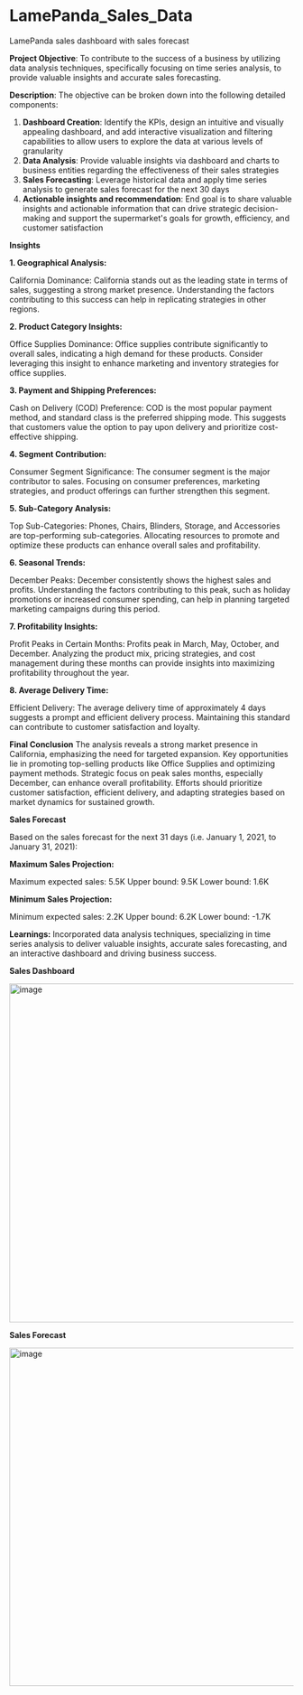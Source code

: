 # LamePanda_Sales_Data
LamePanda sales dashboard with sales forecast

**Project Objective**: To contribute to the success of a business by utilizing data analysis techniques, specifically focusing on time series analysis, to provide valuable insights and accurate sales forecasting.

**Description**:
The objective can be broken down into the following detailed components:
1. **Dashboard Creation**: Identify the KPIs, design an intuitive and visually appealing dashboard, and add interactive visualization and filtering capabilities to allow users to explore the data at various levels of granularity
2. **Data Analysis**: Provide valuable insights via dashboard and charts to business entities regarding the effectiveness of their sales strategies
3. **Sales Forecasting**: Leverage historical data and apply time series analysis to generate sales forecast for the next 30 days
4. **Actionable insights and recommendation**: End goal is to share valuable insights and actionable information that can drive strategic decision-making and support the supermarket's goals for growth, efficiency, and customer satisfaction  

**Insights**						

**1. Geographical Analysis:**

  California Dominance: California stands out as the leading state in terms of sales, suggesting a strong market presence. Understanding the factors contributing to this success can help in replicating strategies in other regions.

**2. Product Category Insights:**

  Office Supplies Dominance: Office supplies contribute significantly to overall sales, indicating a high demand for these products. Consider leveraging this insight to enhance marketing and inventory strategies for office supplies.

**3. Payment and Shipping Preferences:**

  Cash on Delivery (COD) Preference: COD is the most popular payment method, and standard class is the preferred shipping mode. This suggests that customers value the option to pay upon delivery and prioritize cost-effective shipping.

**4. Segment Contribution:**

  Consumer Segment Significance: The consumer segment is the major contributor to sales. Focusing on consumer preferences, marketing strategies, and product offerings can further strengthen this segment.

**5. Sub-Category Analysis:**

  Top Sub-Categories: Phones, Chairs, Blinders, Storage, and Accessories are top-performing sub-categories. Allocating resources to promote and optimize these products can enhance overall sales and profitability.

**6. Seasonal Trends:**

  December Peaks: December consistently shows the highest sales and profits. Understanding the factors contributing to this peak, such as holiday promotions or increased consumer spending, can help in planning targeted marketing campaigns during this period.

**7. Profitability Insights:**

  Profit Peaks in Certain Months: Profits peak in March, May, October, and December. Analyzing the product mix, pricing strategies, and cost management during these months can provide insights into maximizing profitability throughout the year.

**8. Average Delivery Time:**

  Efficient Delivery: The average delivery time of approximately 4 days suggests a prompt and efficient delivery process. Maintaining this standard can contribute to customer satisfaction and loyalty.

**Final Conclusion**
  The analysis reveals a strong market presence in California, emphasizing the need for targeted expansion. Key opportunities lie in promoting top-selling products like Office Supplies and optimizing payment methods. Strategic focus on peak sales months, especially December, can enhance overall profitability. Efforts should prioritize customer satisfaction, efficient delivery, and adapting strategies based on market dynamics for sustained growth.

**Sales Forecast**

Based on the sales forecast for the next 31 days (i.e. January 1, 2021, to January 31, 2021):

**Maximum Sales Projection:**

Maximum expected sales: 5.5K
Upper bound: 9.5K
Lower bound: 1.6K

**Minimum Sales Projection:**

Minimum expected sales: 2.2K
Upper bound: 6.2K
Lower bound: -1.7K

**Learnings:**
  Incorporated data analysis techniques, specializing in time series analysis to deliver valuable insights, accurate sales forecasting, and an interactive dashboard and driving business success.

**Sales Dashboard**

<img width="600" alt="image" src="https://github.com/Pndydpk/LamePanda_Sales_Data/assets/85039287/f104db9d-e615-4157-b8e1-259809681d57">

**Sales Forecast**

<img width="599" alt="image" src="https://github.com/Pndydpk/LamePanda_Sales_Data/assets/85039287/ec245ae1-aa36-46f7-948f-a4a2be6ea2b1">


